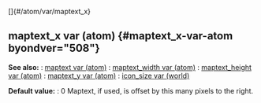 []{#/atom/var/maptext_x}
## maptext_x var (atom) {#maptext_x-var-atom byondver="508"}
**See also:**
:   [maptext var (atom)](#/atom/var/maptext)
:   [maptext_width var (atom)](#/atom/var/maptext_width)
:   [maptext_height var (atom)](#/atom/var/maptext_height)
:   [maptext_y var (atom)](#/atom/var/maptext_y)
:   [icon_size var (world)](#/world/var/icon_size)
<!-- -->
**Default value:**
:   0
Maptext, if used, is offset by this many pixels to the right.